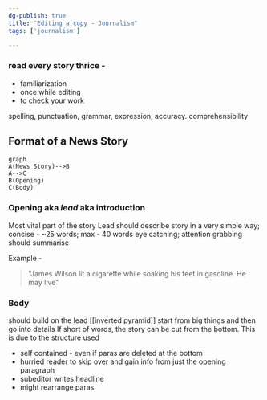 ```yaml
---
dg-publish: true
title: "Editing a copy - Journalism"
tags: ['journalism']

---
```


### read every story thrice - 
- familiarization
- once while editing
- to check your work

spelling, punctuation, grammar, expression, accuracy. comprehensibility

## Format of a News Story

```mermaid
graph 
A(News Story)-->B
A-->C
B(Opening)
C(Body)
```
### Opening aka *lead* aka introduction
Most vital part of the story
Lead should describe story in a very simple way; 
concise - ~25 words; max - 40 words
eye catching; attention grabbing
should summarise

Example -

> "James Wilson lit a cigarette while soaking his feet in gasoline. He may live"




### Body

should build on the lead
[[inverted pyramid]]
start from big things and then go into details 
If short of words, the story can be cut from the bottom. This is due to the structure used

- self contained - even if paras are deleted at the bottom
- hurried reader to skip over and gain info from just the opening paragraph
- subeditor writes headline 
- might rearrange paras